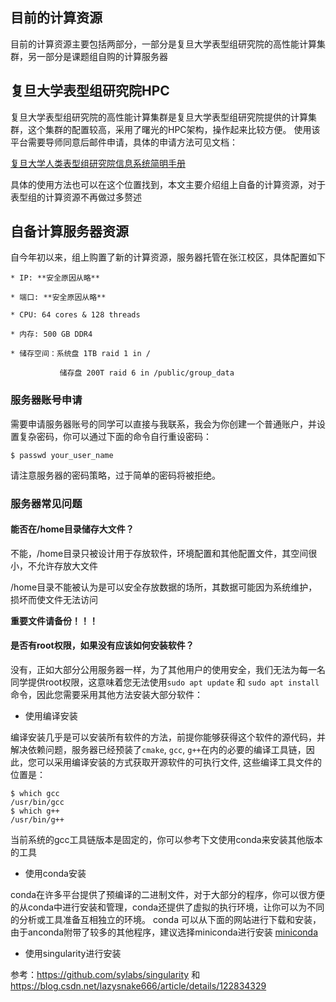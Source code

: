 ## 目前的计算资源
目前的计算资源主要包括两部分，一部分是复旦大学表型组研究院的高性能计算集群，另一部分是课题组自购的计算服务器
## 复旦大学表型组研究院HPC
复旦大学表型组研究院的高性能计算集群是复旦大学表型组研究院提供的计算集群，这个集群的配置较高，采用了曙光的HPC架构，操作起来比较方便。
使用该平台需要导师同意后邮件申请，具体的申请方法可见文档：

[复旦大学人类表型组研究院信息系统简明手册](https://mail.qq.com/cgi-bin/frame_html?sid=fC5X56HciX2FNWUG&r=befcdc025bb780d94c1964c9f394221e&lang=zh)

具体的使用方法也可以在这个位置找到，本文主要介绍组上自备的计算资源，对于表型组的计算资源不再做过多赘述

## 自备计算服务器资源
自今年初以来，组上购置了新的计算资源，服务器托管在张江校区，具体配置如下

    * IP: **安全原因从略**

    * 端口: **安全原因从略**

    * CPU: 64 cores & 128 threads

    * 内存: 500 GB DDR4

    * 储存空间：系统盘 1TB raid 1 in /

               储存盘 200T raid 6 in /public/group_data
               
### 服务器账号申请
需要申请服务器账号的同学可以直接与我联系，我会为你创建一个普通账户，并设置复杂密码，你可以通过下面的命令自行重设密码：
```
$ passwd your_user_name
```
请注意服务器的密码策略，过于简单的密码将被拒绝。

### 服务器常见问题
#### 能否在/home目录储存大文件？
不能，/home目录只被设计用于存放软件，环境配置和其他配置文件，其空间很小，不允许存放大文件

/home目录不能被认为是可以安全存放数据的场所，其数据可能因为系统维护，损坏而使文件无法访问

**重要文件请备份！！！**
#### 是否有root权限，如果没有应该如何安装软件？
没有，正如大部分公用服务器一样，为了其他用户的使用安全，我们无法为每一名同学提供root权限，这意味着您无法使用`sudo apt update` 和 `sudo apt install`命令，因此您需要采用其他方法安装大部分软件：
* 使用编译安装

编译安装几乎是可以安装所有软件的方法，前提你能够获得这个软件的源代码，并解决依赖问题，服务器已经预装了`cmake`, `gcc`, `g++`在内的必要的编译工具链，因此，您可以采用编译安装的方式获取开源软件的可执行文件, 这些编译工具文件的位置是：
```
$ which gcc
/usr/bin/gcc
$ which g++
/usr/bin/g++
```

当前系统的gcc工具链版本是固定的，你可以参考下文使用conda来安装其他版本的工具

* 使用conda安装

conda在许多平台提供了预编译的二进制文件，对于大部分的程序，你可以很方便的从conda中进行安装和管理，conda还提供了虚拟的执行环境，让你可以为不同的分析或工具准备互相独立的环境。
conda 可以从下面的网站进行下载和安装，由于anconda附带了较多的其他程序，建议选择miniconda进行安装
[miniconda](https://docs.conda.io/en/latest/miniconda.html)

* 使用singularity进行安装

参考：https://github.com/sylabs/singularity 和 https://blog.csdn.net/lazysnake666/article/details/122834329



